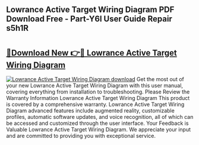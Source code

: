 ## Lowrance Active Target Wiring Diagram PDF Download Free - Part-Y6l User Guide Repair s5h1R

# <h2><a href="http://dfrz4l.blite.top/?on=Lowrance+Active+Target+Wiring+Diagram">🔗Download New 👉🔴 Lowrance Active Target Wiring Diagram</a></h2>

[![Lowrance Active Target Wiring Diagram download](https://i.imgur.com/lujVjoI.png)](http://dfrz4l.blite.top/?on=Lowrance+Active+Target+Wiring+Diagram)
Get the most out of your new Lowrance Active Target Wiring Diagram with this user manual, covering everything from installation to troubleshooting. Please Review the Warranty Information Lowrance Active Target Wiring Diagram This product is covered by a comprehensive warranty. Lowrance Active Target Wiring Diagram advanced features include augmented reality, customizable profiles, automatic software updates, and voice recognition, all of which can be accessed and customized through the user interface. Your Feedback is Valuable Lowrance Active Target Wiring Diagram. We appreciate your input and are committed to providing you with exceptional service.
